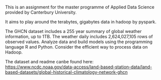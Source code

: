 This is an assignment for the master programme of Applied Data Science provided by Canterbury University.

It aims to play around the terabytes, gigabytes data in hadoop by pyspark.

The GHCN dataset includes a 255 year summary of global weather information, up to 1TB. The weather daily includes 2,624,027,105 rows of observed values.
Analyze data and build models using the programming language R and Python.
Consider the efficient way to process data on Hadoop.

The dataset and readme canbe found here:
https://www.ncdc.noaa.gov/data-access/land-based-station-data/land-based-datasets/global-historical-climatology-network-ghcn
